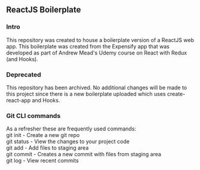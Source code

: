 ## ReactJS Boilerplate

### Intro

This repository was created to house a boilerplate version of a ReactJS web app. This boilerplate was created from the Expensify app that was developed as part of Andrew Mead's Udemy course on React with Redux (and Hooks).

### Deprecated

This repository has been archived. No additional changes will be made to this project since there is a new boilerplate uploaded which uses create-react-app and Hooks.

### Git CLI commands

As a refresher these are frequently used commands:
<br/>
git init - Create a new git repo
<br/>
git status - View the changes to your project code
<br/>
git add - Add files to staging area
<br/>
git commit - Creates a new commit with files from staging area
<br/>
git log - View recent commits
